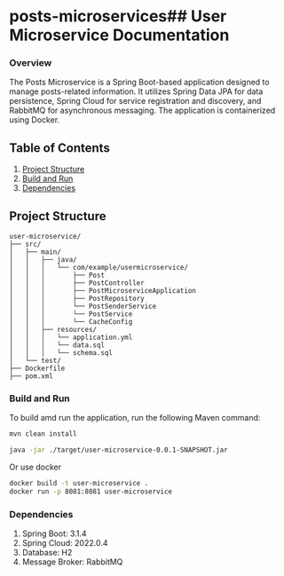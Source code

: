 # posts-microservices## User Microservice Documentation
### Overview
The Posts Microservice is a Spring Boot-based application designed to manage posts-related information. It utilizes Spring Data JPA for data persistence, Spring Cloud for service registration and discovery, and RabbitMQ for asynchronous messaging. The application is containerized using Docker.



## Table of Contents

1. [Project Structure](#project-structure)
2. [Build and Run](#build-and-run)
3. [Dependencies](#dependencies)

## Project Structure <a name="project-structure"></a>

```plaintext
user-microservice/
├── src/
│   ├── main/
│   │   ├── java/
│   │   │   └── com/example/usermicroservice/
│   │   │       ├── Post
│   │   │       ├── PostController
│   │   │       ├── PostMicroserviceApplication
│   │   │       ├── PostRepository
│   │   │       └── PostSenderService
│   │   │       └── PostService
│   │   │       └── CacheConfig
│   │   ├── resources/
│   │   │   └── application.yml
│   │   │   └── data.sql
│   │   │   └── schema.sql
│   └── test/
├── Dockerfile
├── pom.xml
```

### Build and Run <a name="build-and-run"></a>

To build amd run the application, run the following Maven command:

```bash
mvn clean install

java -jar ./target/user-microservice-0.0.1-SNAPSHOT.jar
```
Or use docker
```bash
docker build -t user-microservice .
docker run -p 8081:8081 user-microservice
```

### Dependencies
1. Spring Boot: 3.1.4
2. Spring Cloud: 2022.0.4
3. Database: H2
4. Message Broker: RabbitMQ
